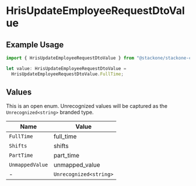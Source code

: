 # HrisUpdateEmployeeRequestDtoValue

## Example Usage

```typescript
import { HrisUpdateEmployeeRequestDtoValue } from "@stackone/stackone-client-ts/sdk/models/shared";

let value: HrisUpdateEmployeeRequestDtoValue =
  HrisUpdateEmployeeRequestDtoValue.FullTime;
```

## Values

This is an open enum. Unrecognized values will be captured as the `Unrecognized<string>` branded type.

| Name                   | Value                  |
| ---------------------- | ---------------------- |
| `FullTime`             | full_time              |
| `Shifts`               | shifts                 |
| `PartTime`             | part_time              |
| `UnmappedValue`        | unmapped_value         |
| -                      | `Unrecognized<string>` |